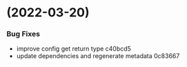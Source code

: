 #  (2022-03-20)


### Bug Fixes

* improve config get return type c40bcd5
* update dependencies and regenerate metadata 0c83667




